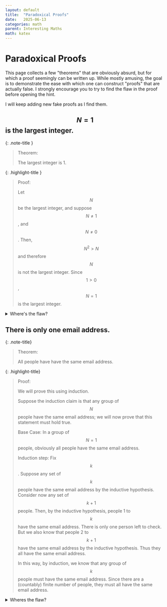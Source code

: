 ```yaml
---
layout: default
title:  "Paradoxical Proofs"
date:   2025-06-13
categories: math
parent: Interesting Maths
math: katex
---
```


# Paradoxical Proofs

This page collects a few "theorems" that are obviously absurd, but for which a proof seemingly can be written up.
While mostly amusing, the goal is to demonstrate the ease with which one can construct "proofs" that are actually false. 
I strongly encourage you to try to find the flaw in the proof before opening the hint.

I will keep adding new fake proofs as I find them. 

## $$N=1$$ is the largest integer. 

{: .note-title }
> Theorem:
> 
> The largest integer is 1.


{: .highlight-title }
> Proof:
> 
> Let $$N$$ be the largest integer, and suppose $$N \neq 1$$, and $$N \neq 0$$. Then, $$N^2 > N$$ and therefore $$N$$ is not the largest integer. Since $$1 > 0$$, $$N=1$$ is the largest integer. 

<details markdown="block">
<summary>
Where's the flaw?
</summary> 
[Liberzon](https://liberzon.csl.illinois.edu/teaching/cvoc/node89.html) states it quite succinctly: 
"This argument is known as Perron's paradox. Although clearly farcical, it highlights a serious issue which we have been dodging up until now: it warns us about the danger of assuming the existence of an optimal solution. Indeed, finding the largest positive integer is an optimization problem. Of course, a solution to this problem does not exist. In the language of this book, the above reasoning correctly shows that $$N=1$$ is a necessary condition for optimality. Thus a necessary condition can be useless--even misleading--unless we know that a solution exists.

We know very well that the maximum principle only provides necessary conditions for optimality. The same is true for the Euler-Lagrange equation and several other results that we have derived along the way. We have said repeatedly that fulfillment of necessary conditions alone does not guarantee optimality. However, the basic question of whether an optimal solution even exists has not been systematically addressed yet, and it is time to do it now."
</details>

## There is only one email address. 

{: .note-title}
> Theorem:
> 
> All people have have the same email address. 

{: .highlight-title}
> Proof: 
> 
> We will prove this using induction. 
> 
> Suppose the induction claim is that any group of $$N$$ people have the same email address; we will now prove that this statement must hold true. 
> 
> Base Case: In a group of $$N=1$$ people, obviously all people have the same email address. 
>
> Induction step: Fix $$k$$. Suppose any set of $$k$$ people have the same email address by the inductive hypothesis. Consider now any set of $$k+1$$ people. Then, by the inductive hypothesis, people 1 to $$k$$ have the same email address. There is only one person left to check. But we also know that people 2 to $$k+1$$ have the same email address by the inductive hypothesis. Thus they all have the same email address. 
> 
> In this way, by induction, we know that any group of $$k$$ people must have the same email address. Since there are a (countably) finite number of people, they must all have the same email address. 

<details>
<summary> Wheres the flaw? </summary>
The flaw is that the induction step only holds true for $$k>=2$$, and does not apply to $$k=1$$. Hence, although the base case is true, and the induction step is true, we cannot apply the induction step to the base case. This example highlights a common flaw in induction, where people forget to show that the induction step also holds for the base case. 
</details>
